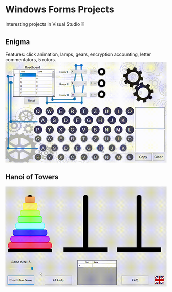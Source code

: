 # Windows Forms Projects
Interesting projects in Visual Studio 🗄

## Enigma
Features: click animation, lamps, gears, encryption accounting, letter commentators, 5 rotors. </br>
![](/Enigma/EnigmaApp.gif)

## Hanoi of Towers
![](/TowersOfHanoi/TowersApp.gif)
